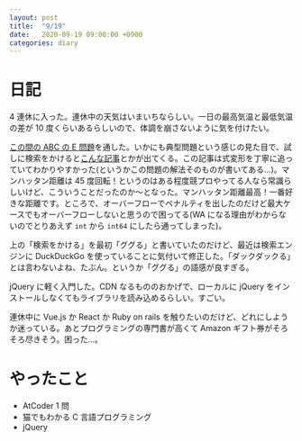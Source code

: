 ```yaml
---
layout: post
title:  "9/19"
date:   2020-09-19 09:00:00 +0900
categories: diary
---
```

# 日記

4 連休に入った。連休中の天気はいまいちならしい。一日の最高気温と最低気温の差が 10 度くらいあるらしいので、体調を崩さないように気を付けたい。

[この間の ABC の E 問題](https://atcoder.jp/contests/abc178/tasks/abc178_e)を通した。いかにも典型問題という感じの見た目で、試しに検索をかけると[こんな記事](https://naoyat.hatenablog.jp/entry/k-dimension-manhattan-distance)とかが出てくる。この記事は式変形を丁寧に追っていてわかりやすかった(というかこの問題の解法そのものが書いてある...)。マンハッタン距離は 45 度回転！というのはある程度競プロやってる人なら常識らしいけど、こういうことだったのか～となった。マンハッタン距離最高！一番好きな距離です。ところで、オーバーフローでペナルティを出したのだけど最大ケースでもオーバーフローしないと思うので困ってる(WA になる理由がわからないのでとりあえず ```int``` から ```int64``` にしたら通ってしまった)。

上の「検索をかける」を最初「ググる」と書いていたのだけど、最近は検索エンジンに DuckDuckGo を使っていることに気付いて修正した。「ダックダックる」とは言わないよね、たぶん。というか「ググる」の語感が良すぎる。

jQuery に軽く入門した。CDN なるもののおかげで、ローカルに jQuery をインストールしなくてもライブラリを読み込めるらしい。すごい。

連休中に Vue.js か React か Ruby on rails を触りたいのだけど、どれにしようか迷っている。あとプログラミングの専門書が高くて Amazon ギフト券がそろそろ尽きそう。困った...。

# やったこと

- AtCoder 1 問
- 猫でもわかる C 言語プログラミング
- jQuery

